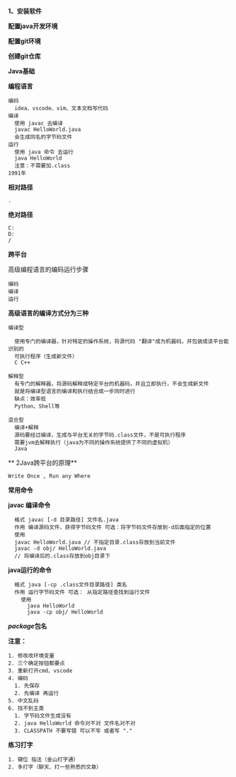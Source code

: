 **1、安装软件**

**配置java开发环境**

**配置git环境**

**创建git仓库**

**Java基础**

  **编程语言**

    编码
      idea、vscode、vim、文本文档写代码
    编译
      使用 javac 去编译
      javac HelloWorld.java
      会生成同名的字节码文件
    运行
      使用 java 命令 去运行
      java HelloWorld
      注意：不需要加.class
    1991年
**相对路径**

    .

**绝对路径**

    C:
    D:
    /

**跨平台**
 
  高级编程语言的编码运行步骤
 
    编码
    编译
    运行
  **高级语言的编译方式分为三种**
    
    编译型
    
      使用专门的编译器，针对特定的操作系统，将源代码 "翻译"成为机器码，并包装成该平台能识别的
      可执行程序（生成新文件）
      C C++
    
    解释型
      有专门的解释器，将源码解释成特定平台的机器码，并且立即执行，不会生成新文件
      就是将编译型语言的编译和执行结合成一步同时进行
      缺点：效率低
      Python、Shell等
    
    混合型
      编译+解释
      源码要经过编译，生成与平台无关的字节码.class文件，不是可执行程序
      需要jvm去解释执行（java为不同的操作系统提供了不同的虚拟机）
      Java 
** 2Java跨平台的原理**
   
    Write Once , Run any Where

**常用命令**
  
  **javac 编译命令**
  
      格式 javac [-d 目录路径] 文件名.java
      作用 编译源码文件，获得字节码文件 可选：将字节码文件存放到-d后面指定的位置
      使用 
      javac HelloWorld.java // 不指定目录.class存放到当前文件
      javac -d obj/ HelloWorld.java
      // 将编译后的.class存放到obj目录下

  **java运行的命令**

      格式 java [-cp .class文件目录路径] 类名
      作用 运行字节码文件 可选： 从指定路径查找到运行文件
        使用 
          java HelloWorld
          java -cp obj/ HelloWorld
  ***package*****包名**
  




**注意：**

    1. 修改改环境变量
    2. 三个确定按钮都要点
    3. 重新打开cmd、vscode
    4. 编码
      1. 先保存
      2. 先编译 再运行
    5. 中文乱码
    6. 找不到主类
      1. 字节码文件生成没有
      2. java HelloWorld 命令对不对 文件名对不对
      3. CLASSPATH 不要写错 可以不写 或者写 "."

**练习打字**

    1. 键位 指法（金山打字通）
    2. 多打字（聊天、打一些熟悉的文章）

    

